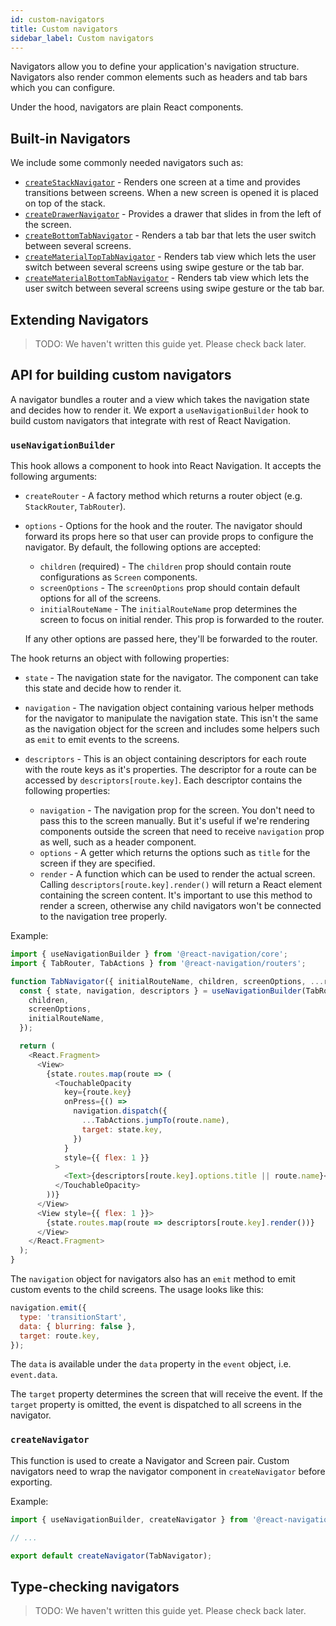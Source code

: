 ```yaml
---
id: custom-navigators
title: Custom navigators
sidebar_label: Custom navigators
---
```


Navigators allow you to define your application's navigation structure. Navigators also render common elements such as headers and tab bars which you can configure.

Under the hood, navigators are plain React components.

## Built-in Navigators

We include some commonly needed navigators such as:

- [`createStackNavigator`](stack-navigator.html) - Renders one screen at a time and provides transitions between screens. When a new screen is opened it is placed on top of the stack.
- [`createDrawerNavigator`](drawer-navigator.html) - Provides a drawer that slides in from the left of the screen.
- [`createBottomTabNavigator`](bottom-tab-navigator.html) - Renders a tab bar that lets the user switch between several screens.
- [`createMaterialTopTabNavigator`](material-top-tab-navigator.html) - Renders tab view which lets the user switch between several screens using swipe gesture or the tab bar.
- [`createMaterialBottomTabNavigator`](material-bottom-tab-navigator.html) - Renders tab view which lets the user switch between several screens using swipe gesture or the tab bar.

## Extending Navigators

> TODO: We haven't written this guide yet. Please check back later.

## API for building custom navigators

A navigator bundles a router and a view which takes the navigation state and decides how to render it. We export a `useNavigationBuilder` hook to build custom navigators that integrate with rest of React Navigation.

### `useNavigationBuilder`

This hook allows a component to hook into React Navigation. It accepts the following arguments:

- `createRouter` - A factory method which returns a router object (e.g. `StackRouter`, `TabRouter`).
- `options` - Options for the hook and the router. The navigator should forward its props here so that user can provide props to configure the navigator. By default, the following options are accepted:

  - `children` (required) - The `children` prop should contain route configurations as `Screen` components.
  - `screenOptions` - The `screenOptions` prop should contain default options for all of the screens.
  - `initialRouteName` - The `initialRouteName` prop determines the screen to focus on initial render. This prop is forwarded to the router.

  If any other options are passed here, they'll be forwarded to the router.

The hook returns an object with following properties:

- `state` - The navigation state for the navigator. The component can take this state and decide how to render it.
- `navigation` - The navigation object containing various helper methods for the navigator to manipulate the navigation state. This isn't the same as the navigation object for the screen and includes some helpers such as `emit` to emit events to the screens.
- `descriptors` - This is an object containing descriptors for each route with the route keys as it's properties. The descriptor for a route can be accessed by `descriptors[route.key]`. Each descriptor contains the following properties:

  - `navigation` - The navigation prop for the screen. You don't need to pass this to the screen manually. But it's useful if we're rendering components outside the screen that need to receive `navigation` prop as well, such as a header component.
  - `options` - A getter which returns the options such as `title` for the screen if they are specified.
  - `render` - A function which can be used to render the actual screen. Calling `descriptors[route.key].render()` will return a React element containing the screen content. It's important to use this method to render a screen, otherwise any child navigators won't be connected to the navigation tree properly.

Example:

```js
import { useNavigationBuilder } from '@react-navigation/core';
import { TabRouter, TabActions } from '@react-navigation/routers';

function TabNavigator({ initialRouteName, children, screenOptions, ...rest }) {
  const { state, navigation, descriptors } = useNavigationBuilder(TabRouter, {
    children,
    screenOptions,
    initialRouteName,
  });

  return (
    <React.Fragment>
      <View>
        {state.routes.map(route => (
          <TouchableOpacity
            key={route.key}
            onPress={() =>
              navigation.dispatch({
                ...TabActions.jumpTo(route.name),
                target: state.key,
              })
            }
            style={{ flex: 1 }}
          >
            <Text>{descriptors[route.key].options.title || route.name}</Text>
          </TouchableOpacity>
        ))}
      </View>
      <View style={{ flex: 1 }}>
        {state.routes.map(route => descriptors[route.key].render())}
      </View>
    </React.Fragment>
  );
}
```

The `navigation` object for navigators also has an `emit` method to emit custom events to the child screens. The usage looks like this:

```js
navigation.emit({
  type: 'transitionStart',
  data: { blurring: false },
  target: route.key,
});
```

The `data` is available under the `data` property in the `event` object, i.e. `event.data`.

The `target` property determines the screen that will receive the event. If the `target` property is omitted, the event is dispatched to all screens in the navigator.

### `createNavigator`

This function is used to create a Navigator and Screen pair. Custom navigators need to wrap the navigator component in `createNavigator` before exporting.

Example:

```js
import { useNavigationBuilder, createNavigator } from '@react-navigation/core';

// ...

export default createNavigator(TabNavigator);
```

## Type-checking navigators

> TODO: We haven't written this guide yet. Please check back later.
